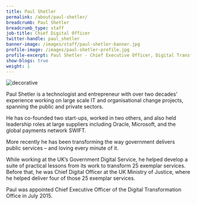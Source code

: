 ```yaml
---
title: Paul Shetler
permalink: /about/paul-shetler/
breadcrumb: Paul Shetler
breadcrumb_type: staff
job-title: Chief Digital Officer
twitter-handle: paul_shetler
banner-image: /images/staff/paul-shetler-banner.jpg
profile-image: /images/paul-shetler-profile.jpg
profile-excerpt: Paul Shetler - Chief Executive Officer, Digital Transformation Office.
show-blogs: true
weight: 1
---
```

<img src="{{ page.banner-image }}" alt="decorative">

Paul Shetler is a technologist and entrepreneur with over two decades' experience working on large scale IT and organisational change projects, spanning the public and private sectors.

He has co-founded two start-ups, worked in two others, and also held leadership roles at large suppliers including Oracle, Microsoft, and the global payments network SWIFT.

More recently he has been transforming the way government delivers public services – and loving every minute of it.

While working at the UK’s Government Digital Service, he helped develop a suite of practical lessons from its work to transform 25 exemplar services.  
Before that, he was Chief Digital Officer at the UK Ministry of Justice, where he helped deliver four of those 25 exemplar services.

Paul was appointed Chief Executive Officer of the Digital Transformation Office in July 2015.
